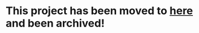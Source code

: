 # This project has been moved to [here](https://github.com/KnotMasterAz/Useful-Scripts) and been archived!
